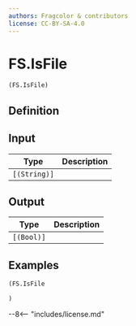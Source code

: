 ```yaml
---
authors: Fragcolor & contributors
license: CC-BY-SA-4.0
---
```



# FS.IsFile

```clojure
(FS.IsFile)
```


## Definition




## Input

| Type | Description |
|------|-------------|
| `[(String)]` |  |


## Output

| Type | Description |
|------|-------------|
| `[(Bool)]` |  |


## Examples

```clojure
(FS.IsFile

)
```


--8<-- "includes/license.md"
